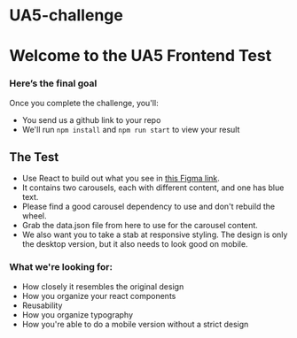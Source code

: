 # UA5-challenge

# Welcome to the UA5 Frontend Test

### Here’s the final goal

Once you complete the challenge, you'll:

- You send us a github link to your repo
- We'll run `npm install` and `npm run start` to view your result

## The Test

- Use React to build out what you see in [this Figma link](https://www.figma.com/file/b2kwO88yZdRqLhuhBpQuUB/UA5-Developer-Quiz?node-id=0%3A1).
- It contains two carousels, each with different content, and one has blue text.
- Please find a good carousel dependency to use and don't rebuild the wheel.
- Grab the data.json file from here to use for the carousel content.
- We also want you to take a stab at responsive styling. The design is only the desktop version, but it also needs to look good on mobile.

### What we're looking for:

- How closely it resembles the original design
- How you organize your react components
- Reusability
- How you organize typography
- How you're able to do a mobile version without a strict design
